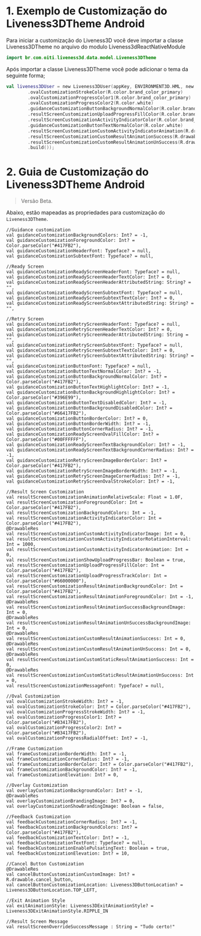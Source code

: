 # 1. Exemplo de Customização do Liveness3DTheme Android

Para iniciar a customização do Liveness3D você deve importar a classe Liveness3DTheme no arquivo do modulo Liveness3dReactNativeModule

```kt
import br.com.oiti.liveness3d.data.model.Liveness3DTheme
```

Após importar a classe Liveness3DTheme você pode adicionar o tema da seguinte forma;

```kt
val liveness3DUser = new Liveness3DUser(appKey, ENVIRONMENT3D.HML, new Liveness3DTheme.Builder()
        .ovalCustomizationStrokeColor(R.color.brand_color_primary)
        .ovalCustomizationProgressColor1(R.color.brand_color_primary)
        .ovalCustomizationProgressColor2(R.color.white)
        .guidanceCustomizationButtonBackgroundNormalColor(R.color.brand_color_primary)
        .resultScreenCustomizationUploadProgressFillColor(R.color.brand_color_primary)
        .resultScreenCustomizationActivityIndicatorColor(R.color.brand_color_primary)
        .guidanceCustomizationButtonTextNormalColor(R.color.white)
        .resultScreenCustomizationCustomActivityIndicatorAnimation(R.drawable.animated_activity_indicator)
        .resultScreenCustomizationCustomResultAnimationSuccess(R.drawable.animated_success)
        .resultScreenCustomizationCustomResultAnimationUnSuccess(R.drawable.animated_unsuccess)
        .build());
```

# 2. Guia de Customização do Liveness3DTheme Android

> Versão Beta.

Abaixo, estão mapeadas as propriedades para customização do `Liveness3DTheme`.

    //Guidance customization
    val guidanceCustomizationBackgroundColors: Int? = -1,
    val guidanceCustomizationForegroundColor: Int? = Color.parseColor("#417FB2"),
    val guidanceCustomizationHeaderFont: Typeface? = null,
    val guidanceCustomizationSubtextFont: Typeface? = null,

    //Ready Screen
    val guidanceCustomizationReadyScreenHeaderFont: Typeface? = null,
    val guidanceCustomizationReadyScreenHeaderTextColor: Int? = 0,
    val guidanceCustomizationReadyScreenHeaderAttributedString: String? = "",
    val guidanceCustomizationReadyScreenSubtextFont: Typeface? = null,
    val guidanceCustomizationReadyScreenSubtextTextColor: Int? = 0,
    val guidanceCustomizationReadyScreenSubtextAttributedString: String? = "",

    //Retry Screen
    val guidanceCustomizationRetryScreenHeaderFont: Typeface? = null,
    val guidanceCustomizationRetryScreenHeaderTextColor: Int? = 0,
    val guidanceCustomizationRetryScreenHeaderAttributedString: String = "",
    val guidanceCustomizationRetryScreenSubtextFont: Typeface? = null,
    val guidanceCustomizationRetryScreenSubtextTextColor: Int? = 0,
    val guidanceCustomizationRetryScreenSubtextAttributedString: String? = "",
    val guidanceCustomizationButtonFont: Typeface? = null,
    val guidanceCustomizationButtonTextNormalColor: Int? = -1,
    val guidanceCustomizationButtonBackgroundNormalColor: Int? = Color.parseColor("#417FB2"),
    val guidanceCustomizationButtonTextHighlightColor: Int? = -1,
    val guidanceCustomizationButtonBackgroundHighlightColor: Int? = Color.parseColor("#396E99"),
    val guidanceCustomizationButtonTextDisabledColor: Int? = -1,
    val guidanceCustomizationButtonBackgroundDisabledColor: Int? = Color.parseColor("#66417FB2"),
    val guidanceCustomizationButtonBorderColor: Int? = 0,
    val guidanceCustomizationButtonBorderWidth: Int? = -1,
    val guidanceCustomizationButtonCornerRadius: Int? = -1,
    val guidanceCustomizationReadyScreenOvalFillColor: Int? = Color.parseColor("#00FFFFFF"),
    val guidanceCustomizationReadyScreenTextBackgroundColor: Int? = -1,
    val guidanceCustomizationReadyScreenTextBackgroundCornerRadius: Int? = -1,
    val guidanceCustomizationRetryScreenImageBorderColor: Int? = Color.parseColor("#417FB2"),
    val guidanceCustomizationRetryScreenImageBorderWidth: Int? = -1,
    val guidanceCustomizationRetryScreenImageCornerRadius: Int? = -1,
    val guidanceCustomizationRetryScreenOvalStrokeColor: Int? = -1,

    //Result Screen Customization
    val resultScreenCustomizationAnimationRelativeScale: Float = 1.0F,
    val resultScreenCustomizationForegroundColor: Int = Color.parseColor("#417FB2"),
    val resultScreenCustomizationBackgroundColors: Int = -1,
    val resultScreenCustomizationActivityIndicatorColor: Int = Color.parseColor("#417FB2"),
    @DrawableRes
    val resultScreenCustomizationCustomActivityIndicatorImage: Int = 0,
    val resultScreenCustomizationCustomActivityIndicatorRotationInterval: Int = 1000,
    val resultScreenCustomizationCustomActivityIndicatorAnimation: Int = 0,
    val resultScreenCustomizationShowUploadProgressBar: Boolean = true,
    val resultScreenCustomizationUploadProgressFillColor: Int = Color.parseColor("#417FB2"),
    val resultScreenCustomizationUploadProgressTrackColor: Int = Color.parseColor("#66000000"),
    val resultScreenCustomizationResultAnimationBackgroundColor: Int = Color.parseColor("#417FB2"),
    val resultScreenCustomizationResultAnimationForegroundColor: Int = -1,
    @DrawableRes
    val resultScreenCustomizationResultAnimationSuccessBackgroundImage: Int = 0,
    @DrawableRes
    val resultScreenCustomizationResultAnimationUnSuccessBackgroundImage: Int = 0,
    @DrawableRes
    val resultScreenCustomizationCustomResultAnimationSuccess: Int = 0,
    @DrawableRes
    val resultScreenCustomizationCustomResultAnimationUnSuccess: Int = 0,
    @DrawableRes
    val resultScreenCustomizationCustomStaticResultAnimationSuccess: Int = 0,
    @DrawableRes
    val resultScreenCustomizationCustomStaticResultAnimationUnSuccess: Int = 0,
    val resultScreenCustomizationMessageFont: Typeface? = null,

    //Oval Customization
    val ovalCustomizationStrokeWidth: Int? = -1,
    val ovalCustomizationStrokeColor: Int? = Color.parseColor("#417FB2"),
    val ovalCustomizationProgressStrokeWidth: Int? = -1,
    val ovalCustomizationProgressColor1: Int? = Color.parseColor("#B3417FB2"),
    val ovalCustomizationProgressColor2: Int? = Color.parseColor("#B3417FB2"),
    val ovalCustomizationProgressRadialOffset: Int? = -1,

    //Frame Customization
    val frameCustomizationBorderWidth: Int? = -1,
    val frameCustomizationCornerRadius: Int? = -1,
    val frameCustomizationBorderColor: Int? = Color.parseColor("#417FB2"),
    val frameCustomizationBackgroundColor: Int? = -1,
    val frameCustomizationElevation: Int? = 0,

    //Overlay Customization
    val overlayCustomizationBackgroundColor: Int? = -1,
    @DrawableRes
    val overlayCustomizationBrandingImage: Int? = 0,
    val overlayCustomizationShowBrandingImage: Boolean = false,

    //Feedback Customization
    val feedbackCustomizationCornerRadius: Int? = -1,
    val feedbackCustomizationBackgroundColors: Int? = Color.parseColor("#417FB2"),
    val feedbackCustomizationTextColor: Int? = -1,
    val feedbackCustomizationTextFont: Typeface? = null,
    val feedbackCustomizationEnablePulsatingText: Boolean = true,
    val feedbackCustomizationElevation: Int? = 10,

    //Cancel Button Customization
    @DrawableRes
    val cancelButtonCustomizationCustomImage: Int? = R.drawable.cancel_button,
    val cancelButtonCustomizationLocation: Liveness3DButtonLocation? = Liveness3DButtonLocation.TOP_LEFT,

    //Exit Animation Style
    val exitAnimationStyle: Liveness3DExitAnimationStyle? = Liveness3DExitAnimationStyle.RIPPLE_IN

    //Result Screen Message
    val resultScreenOverrideSuccessMessage : String = "Tudo certo!"
